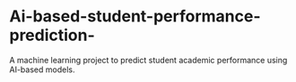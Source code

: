 # Ai-based-student-performance-prediction-
A machine learning project to predict student academic performance using AI-based models.
